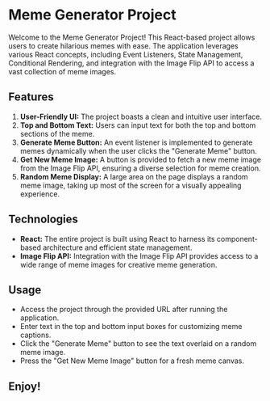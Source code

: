 # Meme Generator Project

Welcome to the Meme Generator Project! This React-based project allows users to create hilarious memes with ease. The application leverages various React concepts, including Event Listeners, State Management, Conditional Rendering, and integration with the Image Flip API to access a vast collection of meme images.

## Features

1. **User-Friendly UI:** The project boasts a clean and intuitive user interface.
2. **Top and Bottom Text:** Users can input text for both the top and bottom sections of the meme.
3. **Generate Meme Button:** An event listener is implemented to generate memes dynamically when the user clicks the "Generate Meme" button.
4. **Get New Meme Image:** A button is provided to fetch a new meme image from the Image Flip API, ensuring a diverse selection for meme creation.
5. **Random Meme Display:** A large area on the page displays a random meme image, taking up most of the screen for a visually appealing experience.

## Technologies

- **React:** The entire project is built using React to harness its component-based architecture and efficient state management.
- **Image Flip API:** Integration with the Image Flip API provides access to a wide range of meme images for creative meme generation.


## Usage
- Access the project through the provided URL after running the application.
- Enter text in the top and bottom input boxes for customizing meme captions.
- Click the "Generate Meme" button to see the text overlaid on a random meme image.
- Press the "Get New Meme Image" button for a fresh meme canvas.

## Enjoy!

